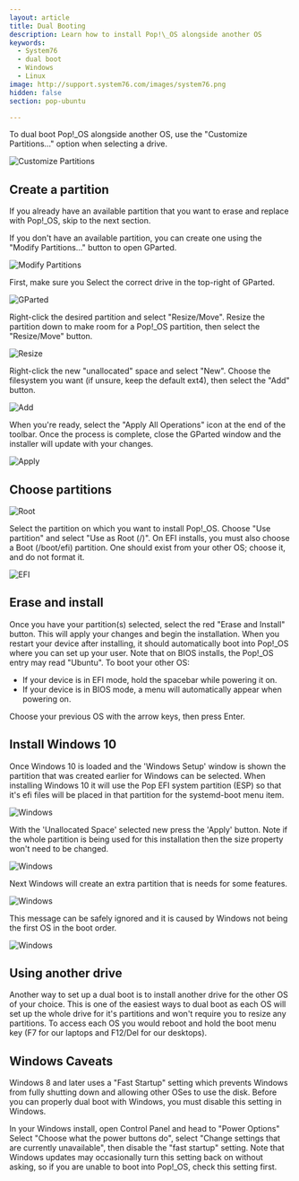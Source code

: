 ```yaml
---
layout: article
title: Dual Booting
description: Learn how to install Pop!\_OS alongside another OS
keywords:
  - System76
  - dual boot
  - Windows
  - Linux
image: http://support.system76.com/images/system76.png
hidden: false
section: pop-ubuntu

---
```


To dual boot Pop!\_OS alongside another OS, use the "Customize Partitions…" option when selecting a drive.

![Customize Partitions](/images/dual-booting/customize.png)

## Create a partition

If you already have an available partition that you want to erase and replace with Pop!\_OS, skip to the next section.

If you don't have an available partition, you can create one using the "Modify Partitions…" button to open GParted.

![Modify Partitions](/images/dual-booting/modify.png)

First, make sure you Select the correct drive in the top-right of GParted.

![GParted](/images/dual-booting/gparted.png)

Right-click the desired partition and select "Resize/Move". Resize the partition down to make room for a Pop!\_OS partition, then select the "Resize/Move" button.

![Resize](/images/dual-booting/gparted-resize.png)

Right-click the new "unallocated" space and select "New". Choose the filesystem you want (if unsure, keep the default ext4), then select the "Add" button.

![Add](/images/dual-booting/gparted-add.png)

When you're ready, select the "Apply All Operations" icon at the end of the toolbar. Once the process is complete, close the GParted window and the installer will update with your changes.

![Apply](/images/dual-booting/gparted-apply.png)

## Choose partitions

![Root](/images/dual-booting/choose-partition.png)

Select the partition on which you want to install Pop!\_OS. Choose "Use partition" and select "Use as Root (/)". On EFI installs, you must also choose a Boot (/boot/efi) partition. One should exist from your other OS; choose it, and do not format it.

![EFI](/images/dual-booting/efi.png)

## Erase and install

Once you have your partition(s) selected, select the red "Erase and Install" button. This will apply your changes and begin the installation. When you restart your device after installing, it should automatically boot into Pop!\_OS where you can set up your user. Note that on BIOS installs, the Pop!\_OS entry may read "Ubuntu". To boot your other OS:

- If your device is in EFI mode, hold the spacebar while powering it on.
- If your device is in BIOS mode, a menu will automatically appear when powering on.

Choose your previous OS with the arrow keys, then press Enter.

## Install Windows 10

Once Windows 10 is loaded and the 'Windows Setup' window is shown the partition that was created earlier for Windows can be selected. When installing Windows 10 it will use the Pop EFI system partition (ESP) so that it's efi files will be placed in that partition for the systemd-boot menu item.

![Windows](/images/dual-booting/windows-partitioning.png)

With the 'Unallocated Space' selected new press the 'Apply' button. Note if the whole partition is being used for this installation then the size property won't need to be changed.

![Windows](/images/dual-booting/windows-partitioning-2.png)

Next Windows will create an extra partition that is needs for some features.

![Windows](/images/dual-booting/windows-partitioning-3.png)

This message can be safely ignored and it is caused by Windows not being the first OS in the boot order.

![Windows](/images/dual-booting/windows-partitioning-4.png)

## Using another drive

Another way to set up a dual boot is to install another drive for the other OS of your choice. This is one of the easiest ways to dual boot as each OS will set up the whole drive for it's partitions and won't require you to resize any partitions. To access each OS you would reboot and hold the boot menu key (F7 for our laptops and F12/Del for our desktops).

## Windows Caveats

Windows 8 and later uses a "Fast Startup" setting which prevents Windows from fully shutting down and allowing other OSes to use the disk. Before you can properly dual boot with Windows, you must disable this setting in Windows.

In your Windows install, open Control Panel and head to "Power Options" Select "Choose what the power buttons do", select "Change settings that are currently unavailable", then disable the "fast startup" setting. Note that Windows updates may occasionally turn this setting back on without asking, so if you are unable to boot into Pop!\_OS, check this setting first.
